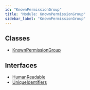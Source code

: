 ```yaml
---
id: "KnownPermissionGroup"
title: "Module: KnownPermissionGroup"
sidebar_label: "KnownPermissionGroup"
---
```


## Classes

- [KnownPermissionGroup](../../../../classes/API/Entities/KnownPermissionGroup/KnownPermissionGroup.md)

## Interfaces

- [HumanReadable](../../../../interfaces/API/Entities/KnownPermissionGroup/HumanReadable/HumanReadable.md)
- [UniqueIdentifiers](../../../../interfaces/API/Entities/KnownPermissionGroup/UniqueIdentifiers/UniqueIdentifiers.md)
